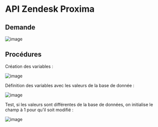 # API Zendesk Proxima

## Demande 

![image](https://github.com/MathisCastell/stage-2-api-zendesk-proxima/assets/148212506/fb5c2ec9-415a-4f3a-b88c-09414faee384)

## Procédures 

Création des variables :

![image](https://github.com/MathisCastell/stage-2-api-zendesk-proxima/assets/148212506/381b6598-a41c-4874-8a73-709508751d64)

Définition des variables avec les valeurs de la base de donnée :

![image](https://github.com/MathisCastell/stage-2-api-zendesk-proxima/assets/148212506/34c3a50b-8565-4b75-a715-7ddc0565fdcf)

Test, si les valeurs sont différentes de la base de données, on initialise le champ à 1 pour qu'il soit modifié :

![image](https://github.com/MathisCastell/stage-2-api-zendesk-proxima/assets/148212506/4894e8a9-dee9-4da7-a3b5-2e9b9072bded)


